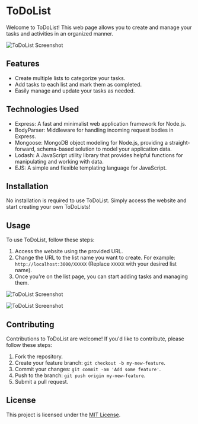 # ToDoList

Welcome to ToDoList! This web page allows you to create and manage your tasks and activities in an organized manner.

![ToDoList Screenshot](https://github.com/saar95/Asaf/assets/20986238/f19a3dd5-b7cf-495a-b95d-4ae50c2ac320)

## Features

- Create multiple lists to categorize your tasks.
- Add tasks to each list and mark them as completed.
- Easily manage and update your tasks as needed.

## Technologies Used

- Express: A fast and minimalist web application framework for Node.js.
- BodyParser: Middleware for handling incoming request bodies in Express.
- Mongoose: MongoDB object modeling for Node.js, providing a straight-forward, schema-based solution to model your application data.
- Lodash: A JavaScript utility library that provides helpful functions for manipulating and working with data.
- EJS: A simple and flexible templating language for JavaScript.

## Installation

No installation is required to use ToDoList. Simply access the website and start creating your own ToDoLists!

## Usage

To use ToDoList, follow these steps:

1. Access the website using the provided URL.
2. Change the URL to the list name you want to create. For example: `http://localhost:3000/XXXXX` (Replace `XXXXX` with your desired list name).
3. Once you're on the list page, you can start adding tasks and managing them.

![ToDoList Screenshot](https://github.com/saar95/Asaf/assets/20986238/54233dfa-6d20-4293-9a78-96b184fc0302)

![ToDoList Screenshot](https://github.com/saar95/Asaf/assets/20986238/3c8f631b-1596-4ea2-8d56-0ff37c37c959)

## Contributing

Contributions to ToDoList are welcome! If you'd like to contribute, please follow these steps:

1. Fork the repository.
2. Create your feature branch: `git checkout -b my-new-feature`.
3. Commit your changes: `git commit -am 'Add some feature'`.
4. Push to the branch: `git push origin my-new-feature`.
5. Submit a pull request.

## License

This project is licensed under the [MIT License](https://opensource.org/licenses/MIT).
